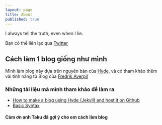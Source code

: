 ```yaml
---
layout: page
title: About
published: true
---
```


<p class="message">
  I always tell the truth, even when I lie.

</p>

Bạn có thể liên lạc qua [Twitter](https://twitter.com/merlin7vv4)

## Cách làm 1 blog giống như mình

Mình làm blog này dựa trên nguyên bản của [Hyde](https://github.com/poole/hyde), và có tham khảo thêm vài tính năng từ Blog của [Fredrik Averpil](https://github.com/fredrikaverpil/fredrikaverpil.github.io)
### Những tài liệu mà mình tham khảo để làm ra

* [How to make a blog using Hyde (Jekyll) and host it on Github ](https://medium.com/@jashmehta3300/how-to-make-a-blog-using-hyde-jekyll-and-host-it-on-github-pages-42123c239b8)
* [Basic Syntax](https://www.markdownguide.org/basic-syntax/)

#### Cảm ơn anh Taku đã gợi ý cho em cách làm blog 
